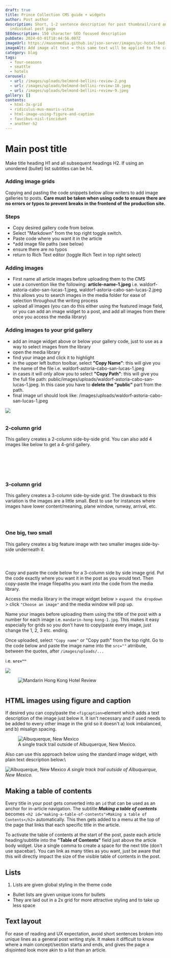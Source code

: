 ```yaml
---
draft: true
title: Prince Collection CMS guide + widgets
author: Post author
description: Short, 1-2 sentence description for post thumbnail/card and
  individual post page
SEOdescription: 150 character SEO focused description
pubDate: 2024-03-01T18:44:56.087Z
imageUrl: https://masonmedia.github.io/json-server/images/pc-hotel-bed-blue.avif
imageAlt: Add image alt text = this same text will be applied to the carousel if used
category: blog
tags:
  - four-seasons
  - seattle
  - hotels
carousel:
  - url: /images/uploads/belmond-bellini-review-2.png
  - url: /images/uploads/belmond-bellini-review-10.jpeg
  - url: /images/uploads/belmond-bellini-review-9.jpeg
gallery: []
contents:
  - html-3x-grid
  - ridiculus-mus-mauris-vitae
  - html-image-using-figure-and-caption
  - faucibus-nisl-tincidunt
  - another-h2
---
```

# Main post title

Make title heading H1 and all subsequent headings H2. If using an unordered (bullet) list subtitles can be h4.

### Adding image grids

Copying and pasting the code snippets below allow writers to add image galleries to posts. **Care must be taken when using code to ensure there are no errors or typos to prevent breaks in the frontend of the production site.**

### Steps

- Copy desired gallery code from below.
- Select "Markdown" from the top right toggle switch.
- Paste code where you want it in the article
- *add image file paths (see below)
- ensure there are no typos
- return to Rich Text editor (toggle Rich Text in top right select)

### Adding images

- First name all article images before uploading them to the CMS
- use a convention like the following: **article-name-1.jpeg** i.e. waldorf-astoria-cabo-san-lucas-1.jpeg, waldorf-astoria-cabo-san-lucas-2.jpeg
- this allows you to search images in the media folder for ease of selection throughout the writing process
- upload all images (you can do this either using the featured image field, or you can add an image widget to a post, and add all images from there once you access the media library)

### Adding images to your grid gallery

- add an image widget above or below your gallery code, just to use as a way to select images from the library
- open the media library
- find your image and click it to highlight
- in the upper left button toolbar, select **"Copy Name"**: this will give you the name of the file i.e. waldorf-astoria-cabo-san-lucas-1.jpeg
- in cases it will only allow you to select **"Copy Path"**: this will give you the full file path: public/images/uploads/waldorf-astoria-cabo-san-lucas-1.jpeg. In this case you have to **delete the "public"** part from the path.
- final image url should look like: 
/images/uploads/waldorf-astoria-cabo-san-lucas-1.jpeg

<img src="/images/uploads/waldorf-astoria-cabo-san-lucas-1.jpeg" />

<figure>
   <img class="grid-image" **src="/images/uploads/waldorf-astoria-cabo-san-lucas-1.jpeg"** alt="" />
</figure>


### 2-column grid

This gallery creates a 2-column side-by-side grid. You can also add 4 images like below to get a 4-grid gallery. 

<div class="grid-2">
  <figure>
        <img class="grid-image" src="/images/uploads/brando-2.jpeg" alt="" />
    </figure>
    <figure>
        <img class="grid-image" src="/images/uploads/brando-2.jpeg" alt="" />
    </figure>
</div>

<div class="grid-2">
  <figure>
     <img class="grid-image" src="/images/uploads/brando-2.jpeg" alt="" />
  </figure>
  <figure>
     <img class="grid-image" src="/images/uploads/brando-2.jpeg" alt="" />
  </figure>
  <figure>
     <img class="grid-image" src="/images/uploads/brando-2.jpeg" alt="" />
  </figure>
  <figure>
     <img class="grid-image" src="/images/uploads/brando-2.jpeg" alt="" />
  </figure>
</div>

### 3-column grid

This gallery creates a 3-column side-by-side grid. The drawback to this variation is the images are a little small. Best to use for instances where images have lower content/meaning, plane window, runway, arrival, etc.

<div class="grid-3">
  <figure>
     <img class="grid-image" src="/images/uploads/brando-2.jpeg" alt="" />
    </figure>
    <figure>
        <img class="grid-image" src="/images/uploads/brando-2.jpeg" alt="" />
    </figure>
    <figure>
        <img class="grid-image" src="/images/uploads/brando-2.jpeg" alt="" />
    </figure>
</div>

### One big, two small

This gallery creates a big feature image with two smaller images side-by-side underneath it.

<div class="one-big-two-small">
  <figure>
        <img class="grid-image" src="/images/uploads/waldorf-astoria-costa-rica-6.avif" alt="" />
    </figure>
    <figure>
        <img class="grid-image" src="/images/uploads/waldorf-astoria-costa-rica-8.avif" alt="" />
    </figure>
    <figure>
        <img class="grid-image" src="/images/uploads/waldorf-astoria-costa-rica-7.avif" alt="" />
    </figure>
</div>

Copy and paste the code below for a 3-column side by side image grid. Put the code exactly where you want it in the post as you would text. Then copy-paste the image filepaths you want into the code from the media library. 

Access the media library in the image widget below > `expand the dropdown` > click `"Choose an image"` and the media window will pop up. 

Name your images before uploading them using the title of the post with a number for each image i.e. `mandarin-hong-kong-1.jpg`. This makes it easy especially for grids so you don't have to copy/paste every image, just change the 1, 2, 3 etc. ending.

Once uploaded, select `"Copy name"` or "Copy path" from the top right. Go to the code below and paste the image name into the `src=""` atrribute, between the quotes, after `/images/uploads/...`

i.e. **`src=""`**

<img src="/images/uploads/mandarin-hong-kong-1.jpeg">

<figure>
    <img src="/images/uploads/mandarin-hong-kong-1.jpeg" alt="Mandarin Hong Kong Hotel Review"></figure>

![]()

## HTML images using figure and caption

If desired you can copy/paste the `<figcaption>`element which adds a text description of the image just below it. It isn't necessary and if used needs to be added to every other image in the grid so it doesn't a) look imbalanced, and b) misalign spacing.

<figure>
    <img src="https://masonmedia.github.io/json-server/images/pc-hotel-bed-blue.avif"
         alt="Albuquerque, New Mexico">
    <figcaption>A single track trail outside of Albuquerque, New Mexico.</figcaption>
</figure>

Also can use this approach below using the standard image widget, with plain text description below:\

![Albuquerque, New Mexico](https://masonmedia.github.io/json-server/images/pc-hotel-bed-blue.avif)
*A single track trail outside of Albuquerque, New Mexico.*

## Making a table of contents

Every title in your post gets converted into an `id` that can be used as an anchor for in-article navigation. The subtitle ***Making a table of contents*** becomes `<h2 id="making-a-table-of-contents">Making a table of Contents</h2>` automatically. This then gets added to a menu at the top of the page that links that each specific title in the article.

To activate the table of contents at the start of the post, paste each article heading/subtitle into the **"Table of Contents"** field just above the article body widget. Use a single comma to create a space for the next title (don't use spacebar). You can link as many titles as you want, just be aware that this will directly impact the size of the visible table of contents in the post.

## Lists

1. Lists are given global styling in the theme code

* Bullet lists are given unique icons for bullets 
* They are laid out in a 2x grid for more attractive styling and to take up less space

## Text layout

For ease of reading and UX expectation, avoid short sentences broken into unique lines as a general post writing style. It makes it difficult to know where a main concept/section starts and ends, and gives the page a disjointed look more akin to a list than an article.

